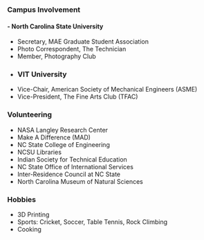<!---
No Title
-->

### Campus Involvement
#### - North Carolina State University
* Secretary, MAE Graduate Student Association
* Photo Correspondent, The Technician
* Member, Photography Club
- <H3> VIT University
* Vice-Chair, American Society of Mechanical Engineers (ASME)
* Vice-President, The Fine Arts Club (TFAC)


### Volunteering
* NASA Langley Research Center
* Make A Difference (MAD)
* NC State College of Engineering
* NCSU Libraries
* Indian Society for Technical Education
* NC State Office of International Services
* Inter-Residence Council at NC State
* North Carolina Museum of Natural Sciences

### Hobbies
* 3D Printing
* Sports: Cricket, Soccer, Table Tennis, Rock Climbing
* Cooking
